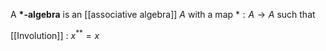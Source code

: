 A **\*-algebra** is an [[associative algebra]] $A$ with a map $*: A \to A$ such that

[[Involution]]
: $x^{**} = x$